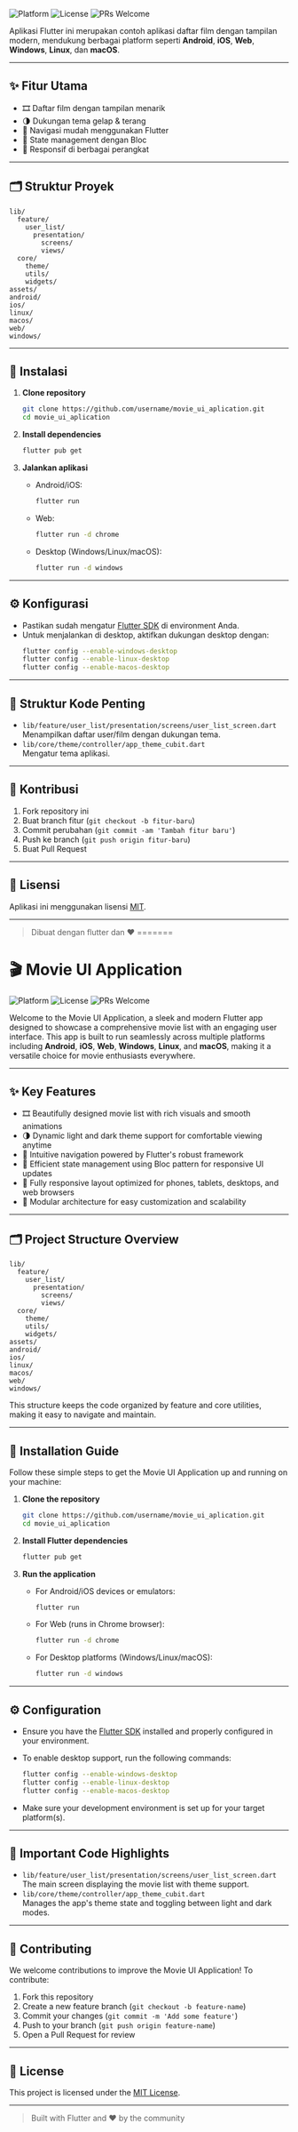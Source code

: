 ![Platform](https://img.shields.io/badge/platform-Flutter-blue?logo=flutter)
![License](https://img.shields.io/badge/license-MIT-green)
![PRs Welcome](https://img.shields.io/badge/PRs-welcome-brightgreen.svg)

Aplikasi Flutter ini merupakan contoh aplikasi daftar film dengan tampilan modern, mendukung berbagai platform seperti **Android**, **iOS**, **Web**, **Windows**, **Linux**, dan **macOS**.

---

## ✨ Fitur Utama

- 🎞️ Daftar film dengan tampilan menarik
- 🌗 Dukungan tema gelap & terang
- 🚀 Navigasi mudah menggunakan Flutter
- 🧩 State management dengan Bloc
- 📱 Responsif di berbagai perangkat

---

## 🗂️ Struktur Proyek

```
lib/
  feature/
    user_list/
      presentation/
        screens/
        views/
  core/
    theme/
    utils/
    widgets/
assets/
android/
ios/
linux/
macos/
web/
windows/
```

---

## 🚀 Instalasi

1. **Clone repository**

   ```sh
   git clone https://github.com/username/movie_ui_aplication.git
   cd movie_ui_aplication
   ```

2. **Install dependencies**

   ```sh
   flutter pub get
   ```

3. **Jalankan aplikasi**
   - Android/iOS:
     ```sh
     flutter run
     ```
   - Web:
     ```sh
     flutter run -d chrome
     ```
   - Desktop (Windows/Linux/macOS):
     ```sh
     flutter run -d windows
     ```

---

## ⚙️ Konfigurasi

- Pastikan sudah mengatur [Flutter SDK](https://flutter.dev/docs/get-started/install) di environment Anda.
- Untuk menjalankan di desktop, aktifkan dukungan desktop dengan:
  ```sh
  flutter config --enable-windows-desktop
  flutter config --enable-linux-desktop
  flutter config --enable-macos-desktop
  ```

---

## 📁 Struktur Kode Penting

- `lib/feature/user_list/presentation/screens/user_list_screen.dart`  
  Menampilkan daftar user/film dengan dukungan tema.
- `lib/core/theme/controller/app_theme_cubit.dart`  
  Mengatur tema aplikasi.

---

## 🤝 Kontribusi

1. Fork repository ini
2. Buat branch fitur (`git checkout -b fitur-baru`)
3. Commit perubahan (`git commit -am 'Tambah fitur baru'`)
4. Push ke branch (`git push origin fitur-baru`)
5. Buat Pull Request

---

## 📄 Lisensi

Aplikasi ini menggunakan lisensi [MIT](LICENSE).

---

> Dibuat dengan flutter dan ❤️
=======
# 🎬 Movie UI Application

![Platform](https://img.shields.io/badge/platform-Flutter-blue?logo=flutter)
![License](https://img.shields.io/badge/license-MIT-green)
![PRs Welcome](https://img.shields.io/badge/PRs-welcome-brightgreen.svg)

Welcome to the Movie UI Application, a sleek and modern Flutter app designed to showcase a comprehensive movie list with an engaging user interface. This app is built to run seamlessly across multiple platforms including **Android**, **iOS**, **Web**, **Windows**, **Linux**, and **macOS**, making it a versatile choice for movie enthusiasts everywhere.

---

## ✨ Key Features

- 🎞️ Beautifully designed movie list with rich visuals and smooth animations
- 🌗 Dynamic light and dark theme support for comfortable viewing anytime
- 🚀 Intuitive navigation powered by Flutter's robust framework
- 🧩 Efficient state management using Bloc pattern for responsive UI updates
- 📱 Fully responsive layout optimized for phones, tablets, desktops, and web browsers
- 🔧 Modular architecture for easy customization and scalability

---

## 🗂️ Project Structure Overview

```
lib/
  feature/
    user_list/
      presentation/
        screens/
        views/
  core/
    theme/
    utils/
    widgets/
assets/
android/
ios/
linux/
macos/
web/
windows/
```

This structure keeps the code organized by feature and core utilities, making it easy to navigate and maintain.

---

## 🚀 Installation Guide

Follow these simple steps to get the Movie UI Application up and running on your machine:

1. **Clone the repository**

   ```sh
   git clone https://github.com/username/movie_ui_aplication.git
   cd movie_ui_aplication
   ```

2. **Install Flutter dependencies**

   ```sh
   flutter pub get
   ```

3. **Run the application**

   - For Android/iOS devices or emulators:

     ```sh
     flutter run
     ```

   - For Web (runs in Chrome browser):

     ```sh
     flutter run -d chrome
     ```

   - For Desktop platforms (Windows/Linux/macOS):

     ```sh
     flutter run -d windows
     ```

---

## ⚙️ Configuration

- Ensure you have the [Flutter SDK](https://flutter.dev/docs/get-started/install) installed and properly configured in your environment.
- To enable desktop support, run the following commands:

  ```sh
  flutter config --enable-windows-desktop
  flutter config --enable-linux-desktop
  flutter config --enable-macos-desktop
  ```

- Make sure your development environment is set up for your target platform(s).

---

## 📁 Important Code Highlights

- `lib/feature/user_list/presentation/screens/user_list_screen.dart`  
  The main screen displaying the movie list with theme support.
- `lib/core/theme/controller/app_theme_cubit.dart`  
  Manages the app's theme state and toggling between light and dark modes.

---

## 🤝 Contributing

We welcome contributions to improve the Movie UI Application! To contribute:

1. Fork this repository
2. Create a new feature branch (`git checkout -b feature-name`)
3. Commit your changes (`git commit -m 'Add some feature'`)
4. Push to your branch (`git push origin feature-name`)
5. Open a Pull Request for review

---

## 📄 License

This project is licensed under the [MIT License](LICENSE).

---

> Built with Flutter and ❤️ by the community
